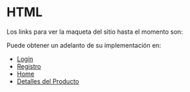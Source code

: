 # HTML

Los links para ver la maqueta del sitio hasta el momento son:

Puede obtener un adelanto de su implementación en:
- [Login](https://jaimemenendez.github.io/grupo_1_insidebooks/HTML/login.html)
- [Registro](https://jaimemenendez.github.io/grupo_1_insidebooks/HTML/register.html)
- [Home](https://jaimemenendez.github.io/grupo_1_insidebooks/HTML/Home.html)
- [Detalles del Producto](https://jaimemenendez.github.io/grupo_1_insidebooks/HTML/description.html)

